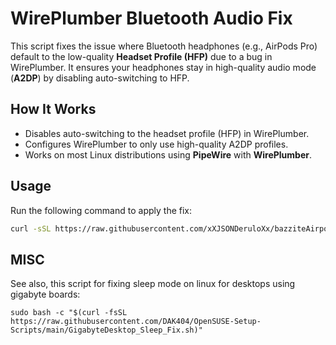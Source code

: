 # WirePlumber Bluetooth Audio Fix

This script fixes the issue where Bluetooth headphones (e.g., AirPods Pro) default to the low-quality **Headset Profile (HFP)** due to a bug in WirePlumber. It ensures your headphones stay in high-quality audio mode (**A2DP**) by disabling auto-switching to HFP.

## How It Works
- Disables auto-switching to the headset profile (HFP) in WirePlumber.
- Configures WirePlumber to only use high-quality A2DP profiles.
- Works on most Linux distributions using **PipeWire** with **WirePlumber**.

## Usage

Run the following command to apply the fix:

```bash
curl -sSL https://raw.githubusercontent.com/xXJSONDeruloXx/bazziteAirpodsFix/main/fix-bluetooth-audio.sh | sudo bash
```
## MISC

See also, this script for fixing sleep mode on linux for desktops using gigabyte boards:

``` sudo bash -c "$(curl -fsSL https://raw.githubusercontent.com/DAK404/OpenSUSE-Setup-Scripts/main/GigabyteDesktop_Sleep_Fix.sh)" ```
